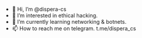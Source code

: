 - 👋 Hi, I’m @dispera-cs
- 👀 I’m interested in ethical hacking.
- 🌱 I’m currently learning networking & botnets.
- 📫 How to reach me on telegram. t.me/dispera_cs

<!---
dispera-cs/dispera-cs is a ✨ special ✨ repository because its `README.md` (this file) appears on your GitHub profile.
You can click the Preview link to take a look at your changes.
--->
